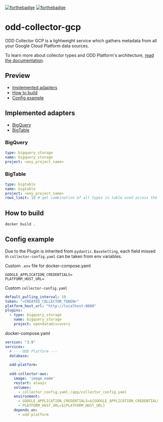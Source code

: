 [![forthebadge](https://forthebadge.com/images/badges/built-with-love.svg)](https://forthebadge.com)
[![forthebadge](https://forthebadge.com/images/badges/for-you.svg)](https://forthebadge.com)
# odd-collector-gcp
ODD Collector GCP is a lightweight service which gathers metadata from all your Google Cloud Platform data sources.

To learn more about collector types and ODD Platform's architecture, [read the documentation](https://docs.opendatadiscovery.org/architecture).

## Preview
 - [Implemented adapters](#implemented-adapters)
 - [How to build](#how-to-build)
 - [Config example](#config-example)

## Implemented adapters
 - [BigQuery](#bigquery)
 - [BigTable](#bigtable)

### __BigQuery__
```yaml
type: bigquery_storage
name: bigquery_storage
project: <any_project_name>
```

### __BigTable__
```yaml
type: bigtable
name: bigtable
project: <any_project_name>
rows_limit: 10 # get combination of all types in table used across the first N rows.
```

## How to build
```bash
docker build .
```

## Config example
Due to the Plugin is inherited from `pydantic.BaseSetting`, each field missed in `collector-config.yaml` can be taken from env variables.

Custom `.env` file for docker-compose.yaml
```
GOOGLE_APPLICATION_CREDENTIALS=
PLATFORM_HOST_URL=
```

Custom `collector-config.yaml`
```yaml
default_pulling_interval: 10
token: "<CREATED_COLLECTOR_TOKEN>"
platform_host_url: "http://localhost:8080"
plugins:
  - type: bigquery_storage
    name: bigquery_storage
    project: opendatadiscovery
```

docker-compose.yaml
```yaml
version: "3.8"
services:
  # --- ODD Platform ---
  database:
    ...
  odd-platform:
    ...
  odd-collector-aws:
    image: 'image_name'
    restart: always
    volumes:
      - collector_config.yaml:/app/collector_config.yaml
    environment:
      - GOOGLE_APPLICATION_CREDENTIALS=${GOOGLE_APPLICATION_CREDENTIALS}
      - PLATFORM_HOST_URL=${PLATFORM_HOST_URL}
    depends_on:
      - odd-platform
```
